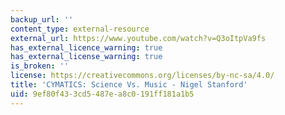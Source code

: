 ```yaml
---
backup_url: ''
content_type: external-resource
external_url: https://www.youtube.com/watch?v=Q3oItpVa9fs
has_external_licence_warning: true
has_external_license_warning: true
is_broken: ''
license: https://creativecommons.org/licenses/by-nc-sa/4.0/
title: 'CYMATICS: Science Vs. Music - Nigel Stanford'
uid: 9ef80f43-3cd5-487e-a8c0-191ff181a1b5
---
```


